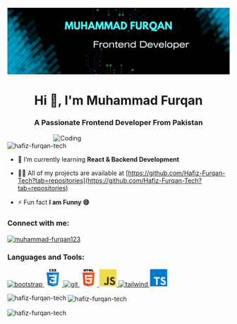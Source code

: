 ![logo](https://github.com/Hafiz-Furqan-Tech/Hafiz-Furqan-Tech/blob/main/Blue%20%26%20Black%20Modern%20Technology%20LinkedIn%20Banner.png)
<h1 align="center">Hi 👋, I'm Muhammad Furqan</h1>
<h3 align="center">A Passionate Frontend Developer From Pakistan</h3>

 <img align="right" alt="Coding" width="400" src="https://camo.githubusercontent.com/4d9f5ecceb711eec6e2018f38a5677dc657c9738d4a65ba3b928c41c0a45b439/68747470733a2f2f6d69726f2e6d656469756d2e636f6d2f6d61782f313336302f302a37513379765349765f7430696f4a2d5a2e676966">

<p align="left"> <img src="https://komarev.com/ghpvc/?username=hafiz-furqan-tech&label=Profile%20views&color=0e75b6&style=flat" alt="hafiz-furqan-tech" /> </p>

- 🌱 I’m currently learning **React & Backend Development**

- 👨‍💻 All of my projects are available at [https://github.com/Hafiz-Furqan-Tech?tab=repositories](https://github.com/Hafiz-Furqan-Tech?tab=repositories)

- ⚡ Fun fact **I am Funny 😄**

<h3 align="left">Connect with me:</h3>
<p align="left">
<a href="https://www.linkedin.com/in/muhammad-furqan123" target="_blank"><img align="center" src="https://raw.githubusercontent.com/rahuldkjain/github-profile-readme-generator/master/src/images/icons/Social/linked-in-alt.svg" alt="muhammad-furqan123" height="30" width="40" /></a>
</p>


<h3 align="left">Languages and Tools:</h3>
<p align="left"> <a href="https://getbootstrap.com" target="_blank" rel="noreferrer"> <img src="![image](https://github.com/user-attachments/assets/4ee05294-b39d-47aa-bf7d-2393d29e4a56)
" alt="bootstrap" width="40" height="40"/> </a> <a href="https://www.w3schools.com/css/" target="_blank" rel="noreferrer"> <img src="https://raw.githubusercontent.com/devicons/devicon/master/icons/css3/css3-original-wordmark.svg" alt="css3" width="40" height="40"/> </a> <a href="https://git-scm.com/" target="_blank" rel="noreferrer"> <img src="https://www.vectorlogo.zone/logos/git-scm/git-scm-icon.svg" alt="git" width="40" height="40"/> </a> <a href="https://www.w3.org/html/" target="_blank" rel="noreferrer"> <img src="https://raw.githubusercontent.com/devicons/devicon/master/icons/html5/html5-original-wordmark.svg" alt="html5" width="40" height="40"/> </a> <a href="https://developer.mozilla.org/en-US/docs/Web/JavaScript" target="_blank" rel="noreferrer"> <img src="https://raw.githubusercontent.com/devicons/devicon/master/icons/javascript/javascript-original.svg" alt="javascript" width="40" height="40"/> </a> <a href="https://tailwindcss.com/" target="_blank" rel="noreferrer"> <img src="https://www.vectorlogo.zone/logos/tailwindcss/tailwindcss-icon.svg" alt="tailwind" width="40" height="40"/> </a> <a href="https://www.typescriptlang.org/" target="_blank" rel="noreferrer"> <img src="https://raw.githubusercontent.com/devicons/devicon/master/icons/typescript/typescript-original.svg" alt="typescript" width="40" height="40"/> </a> </p>

<p><img align="left" src="https://github-readme-stats.vercel.app/api/top-langs?username=hafiz-furqan-tech&show_icons=true&locale=en&layout=compact" alt="hafiz-furqan-tech" /></p>

<p>&nbsp;<img align="center" src="https://github-readme-stats.vercel.app/api?username=hafiz-furqan-tech&show_icons=true&locale=en" alt="hafiz-furqan-tech" /></p>

<p><img align="center" src="https://github-readme-streak-stats.herokuapp.com/?user=hafiz-furqan-tech&" alt="hafiz-furqan-tech" /></p>


